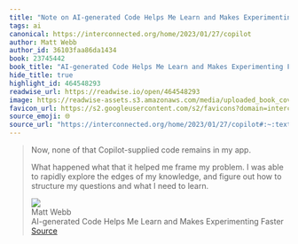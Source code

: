 ```yaml
---
title: "Note on AI-generated Code Helps Me Learn and Makes Experimenting Faster via Matt Webb"
tags: ai
canonical: https://interconnected.org/home/2023/01/27/copilot
author: Matt Webb
author_id: 36103faa86da1434
book: 23745442
book_title: "AI-generated Code Helps Me Learn and Makes Experimenting Faster"
hide_title: true
highlight_id: 464548293
readwise_url: https://readwise.io/open/464548293
image: https://readwise-assets.s3.amazonaws.com/media/uploaded_book_covers/profile_265723/copilot.png
favicon_url: https://s2.googleusercontent.com/s2/favicons?domain=interconnected.org
source_emoji: 🌐
source_url: "https://interconnected.org/home/2023/01/27/copilot#:~:text=Now%2C%20none%20of,need%20to%20learn."
---
```


> Now, none of that Copilot-supplied code remains in my app.
> 
> What happened what that it helped me frame my problem. I was able to rapidly explore the edges of my knowledge, and figure out how to structure my questions and what I need to learn.
> <div class="quoteback-footer"><div class="quoteback-avatar"><img class="mini-favicon" src="https://s2.googleusercontent.com/s2/favicons?domain=interconnected.org"></div><div class="quoteback-metadata"><div class="metadata-inner"><span style="display:none">FROM:</span><div aria-label="Matt Webb" class="quoteback-author"> Matt Webb</div><div aria-label="AI-generated Code Helps Me Learn and Makes Experimenting Faster" class="quoteback-title"> AI-generated Code Helps Me Learn and Makes Experimenting Faster</div></div></div><div class="quoteback-backlink"><a target="_blank" aria-label="go to the full text of this quotation" rel="noopener" href="https://interconnected.org/home/2023/01/27/copilot#:~:text=Now%2C%20none%20of,need%20to%20learn." class="quoteback-arrow"> Source</a></div></div>